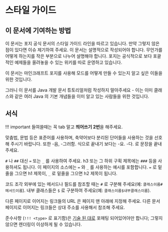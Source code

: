 스타일 가이드
===========

이 문서에 기여하는 방법
--------------------------------------------

이 문서는 포지 공식 문서의 스타일 가이드 라인을 따르고 있습니다. 만약 그렇지 않은 점이 있다면 이슈 제기하여 주세요.
이 문서는 설명적으로 작성되어야 합니다. 무언가를 어떻게 하는지를 작은 부분으로 나누어 설명해야 합니다.
포지는 공식적으로 보다 포괄적인 예제들을 올려놓을 수 있는 위키를 따로 운영하고 있습니다.

이 문서는 마인크래프트 포지를 사용해 모드를 어떻게 만들 수 있는지 알고 싶은 이들을 위한 것입니다.

그러니 이 문서를 Java 개발 문서 튜토리얼처럼 작성하지 말아주세요 - 이는 이미 클래스와 같은 여러 Java 의 기본 개념들을 이미 알고 있는 사람들을 위한 것입니다.

서식
----------

!!! important
    들여쓸때는 꼭 tab 말고 **띄어쓰기 2번**을 해주세요.

맞춤법, 문법 등은 표준어를 사용하며, 축약어보다 분리된 단어들을 사용하는 것을 선호해 주시기 바랍니다. 또한 -음, -그러함. 식으로 끝내기 보다는 -요. -다. 로 문장을 끝내 주세요.

`#` 나 `##` 대신 `=` 또는 `_` 를 사용하여 주세요. h3 또는 그 하위 구획 제목에는 `###` 등을 사용하셔도 됩니다. 이 페이지의 소스에는 `=` 와 `_` 를 사용하는 예시를 포함합니다. `=` 로 밑줄을 그으면 h1 제목이, `_` 로 밑줄을 그으면 h2 제목이 됩니다.

코드 조각 외부에 있는 메서드나 필드를 참조할 때는 `#` 로 구분해 주세요(예: `클래스이름#메서드이름`). 내부 클래스들은 `$` 로 구분하여 주세요(예: `클래스이름$내부클래스이름`).

다른 페이지로 이어지는 링크들의 URL 은 페이지 맨 아래에 지정해 주세요. 다른 문서 페이지로 이어지는 링크들은 상대 주소를 사용해서 참조해 주세요.

준수사항 (`!!! <type>` 로 표기함)은 [기술 된 대로][admonition] 포매팅 되어있어야만 합니다; 그렇지 않으면 렌더링이 이상하게 될 수 있습니다.

[admonition]: https://python-markdown.github.io/extensions/admonition/